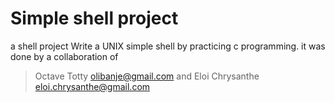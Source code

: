  # Simple shell project
a shell project Write a UNIX simple shell by practicing c programming.
it was done by a collaboration of
> Octave Totty <olibanje@gmail.com> and
>Eloi Chrysanthe <eloi.chrysanthe@gmail.com>

